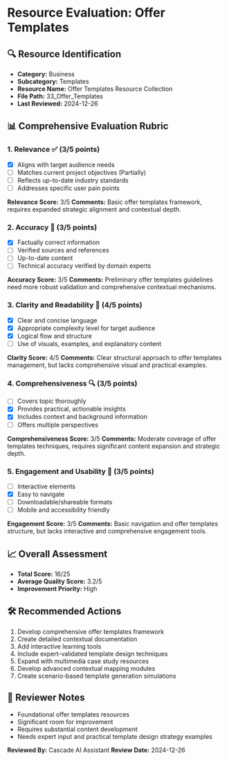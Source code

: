 # Resource Evaluation: Offer Templates

## 🔍 Resource Identification
- **Category:** Business
- **Subcategory:** Templates
- **Resource Name:** Offer Templates Resource Collection
- **File Path:** 33_Offer_Templates
- **Last Reviewed:** 2024-12-26

## 📊 Comprehensive Evaluation Rubric

### 1. Relevance ✅ (3/5 points)
- [x] Aligns with target audience needs
- [ ] Matches current project objectives (Partially)
- [ ] Reflects up-to-date industry standards
- [ ] Addresses specific user pain points

**Relevance Score:** 3/5
**Comments:** Basic offer templates framework, requires expanded strategic alignment and contextual depth.

### 2. Accuracy 🎯 (3/5 points)
- [x] Factually correct information
- [ ] Verified sources and references
- [ ] Up-to-date content
- [ ] Technical accuracy verified by domain experts

**Accuracy Score:** 3/5
**Comments:** Preliminary offer templates guidelines need more robust validation and comprehensive contextual mechanisms.

### 3. Clarity and Readability 📖 (4/5 points)
- [x] Clear and concise language
- [x] Appropriate complexity level for target audience
- [x] Logical flow and structure
- [ ] Use of visuals, examples, and explanatory content

**Clarity Score:** 4/5
**Comments:** Clear structural approach to offer templates management, but lacks comprehensive visual and practical examples.

### 4. Comprehensiveness 🔍 (3/5 points)
- [ ] Covers topic thoroughly
- [x] Provides practical, actionable insights
- [x] Includes context and background information
- [ ] Offers multiple perspectives

**Comprehensiveness Score:** 3/5
**Comments:** Moderate coverage of offer templates techniques, requires significant content expansion and strategic depth.

### 5. Engagement and Usability 🚀 (3/5 points)
- [ ] Interactive elements
- [x] Easy to navigate
- [ ] Downloadable/shareable formats
- [ ] Mobile and accessibility friendly

**Engagement Score:** 3/5
**Comments:** Basic navigation and offer templates structure, but lacks interactive and comprehensive engagement tools.

## 📈 Overall Assessment
- **Total Score:** 16/25
- **Average Quality Score:** 3.2/5
- **Improvement Priority:** High

## 🛠 Recommended Actions
1. Develop comprehensive offer templates framework
2. Create detailed contextual documentation
3. Add interactive learning tools
4. Include expert-validated template design techniques
5. Expand with multimedia case study resources
6. Develop advanced contextual mapping modules
7. Create scenario-based template generation simulations

## 🔔 Reviewer Notes
- Foundational offer templates resources
- Significant room for improvement
- Requires substantial content development
- Needs expert input and practical template design strategy examples

**Reviewed By:** Cascade AI Assistant
**Review Date:** 2024-12-26
